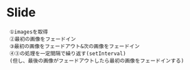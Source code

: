 # Slide

     ①imagesを取得
     ②最初の画像をフェードイン
     ③最初の画像をフェードアウト&次の画像をフェードイン
     ④③の処理を一定間隔で繰り返す(setInterval)
     (但し、最後の画像がフェードアウトしたら最初の画像をフェードインする)
